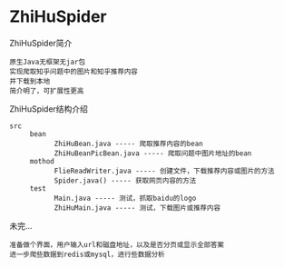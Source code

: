 # ZhiHuSpider

ZhiHuSpider简介

    原生Java无框架无jar包
    实现爬取知乎问题中的图片和知乎推荐内容
    并下载到本地
    简介明了，可扩展性更高

ZhiHuSpider结构介绍

    src
         bean
               ZhiHuBean.java ----- 爬取推荐内容的bean
               ZhiHuBeanPicBean.java ----- 爬取问题中图片地址的bean
         mothod
               FlieReadWriter.java ----- 创建文件，下载推荐内容或图片的方法
               Spider.java() ----- 获取网页内容的方法
         test
               Main.java ----- 测试，抓取baidu的logo
               ZhiHuMain.java ----- 测试，下载图片或推荐内容
        
未完...

    准备做个界面，用户输入url和磁盘地址，以及是否分页或显示全部答案
    进一步爬些数据到redis或mysql，进行些数据分析
